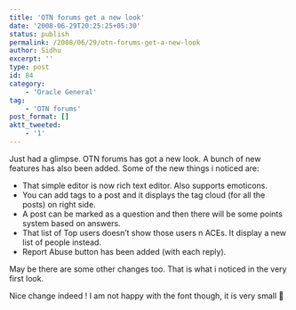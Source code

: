```yaml
---
title: 'OTN forums get a new look'
date: '2008-06-29T20:25:25+05:30'
status: publish
permalink: /2008/06/29/otn-forums-get-a-new-look
author: Sidhu
excerpt: ''
type: post
id: 84
category:
    - 'Oracle General'
tag:
    - 'OTN forums'
post_format: []
aktt_tweeted:
    - '1'
---
```

Just had a glimpse. OTN forums has got a new look. A bunch of new features has also been added. Some of the new things i noticed are:

- That simple editor is now rich text editor. Also supports emoticons.
- You can add tags to a post and it displays the tag cloud (for all the posts) on right side.
- A post can be marked as a question and then there will be some points system based on answers.
- That list of Top users doesn’t show those users n ACEs. It display a new list of people instead.
- Report Abuse button has been added (with each reply).

May be there are some other changes too. That is what i noticed in the very first look.

Nice change indeed ! I am not happy with the font though, it is very small 🙁